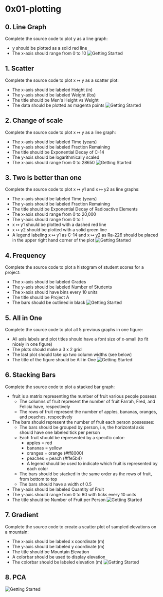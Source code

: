 # 0x01-plotting
## 0. Line Graph
Complete the source code to plot y as a line graph:
- y should be plotted as a solid red line
- The x-axis should range from 0 to 10
![Getting Started](https://s3.eu-west-3.amazonaws.com/hbtn.intranet/uploads/medias/2018/9/664b2543b48ef4918687.png?X-Amz-Algorithm=AWS4-HMAC-SHA256&X-Amz-Credential=AKIA4MYA5JM5DUTZGMZG%2F20221205%2Feu-west-3%2Fs3%2Faws4_request&X-Amz-Date=20221205T193829Z&X-Amz-Expires=86400&X-Amz-SignedHeaders=host&X-Amz-Signature=40d5906d812c1af2ae299f1baaef9ef07568215c3822dbfaf86089a4b533be9f)

## 1. Scatter
Complete the source code to plot x ↦ y as a scatter plot:

- The x-axis should be labeled Height (in)
- The y-axis should be labeled Weight (lbs)
- The title should be Men's Height vs Weight
- The data should be plotted as magenta points
![Getting Started](https://s3.eu-west-3.amazonaws.com/hbtn.intranet/uploads/medias/2018/9/1b143961d254e65afa2c.png?X-Amz-Algorithm=AWS4-HMAC-SHA256&X-Amz-Credential=AKIA4MYA5JM5DUTZGMZG%2F20221205%2Feu-west-3%2Fs3%2Faws4_request&X-Amz-Date=20221205T193829Z&X-Amz-Expires=86400&X-Amz-SignedHeaders=host&X-Amz-Signature=14d5b81b224c4ca8473834b1eaeac60c90ce77c79624fcc410cf595bdaf2aa8d)

## 2. Change of scale
Complete the source code to plot x ↦ y as a line graph:

- The x-axis should be labeled Time (years)
- The y-axis should be labeled Fraction Remaining
- The title should be Exponential Decay of C-14
- The y-axis should be logarithmically scaled
- The x-axis should range from 0 to 28650
![Getting Started](https://s3.eu-west-3.amazonaws.com/hbtn.intranet/uploads/medias/2018/9/2b6334feb069ae1b6014.png?X-Amz-Algorithm=AWS4-HMAC-SHA256&X-Amz-Credential=AKIA4MYA5JM5DUTZGMZG%2F20221205%2Feu-west-3%2Fs3%2Faws4_request&X-Amz-Date=20221205T193829Z&X-Amz-Expires=86400&X-Amz-SignedHeaders=host&X-Amz-Signature=6970cfb21451c75747842ce305c1ef28480753f1858e302dcf5d17d154759036)

## 3. Two is better than one
Complete the source code to plot x ↦ y1 and x ↦ y2 as line graphs:

- The x-axis should be labeled Time (years)
- The y-axis should be labeled Fraction Remaining
- The title should be Exponential Decay of Radioactive Elements
- The x-axis should range from 0 to 20,000
- The y-axis should range from 0 to 1
- x ↦ y1 should be plotted with a dashed red line
- x ↦ y2 should be plotted with a solid green line
- A legend labeling x ↦ y1 as C-14 and x ↦ y2 as Ra-226 should be placed in the upper right hand corner of the plot
![Getting Started](https://s3.eu-west-3.amazonaws.com/hbtn.intranet/uploads/medias/2018/9/39eac4e8c8eb71469784.png?X-Amz-Algorithm=AWS4-HMAC-SHA256&X-Amz-Credential=AKIA4MYA5JM5DUTZGMZG%2F20221205%2Feu-west-3%2Fs3%2Faws4_request&X-Amz-Date=20221205T193830Z&X-Amz-Expires=86400&X-Amz-SignedHeaders=host&X-Amz-Signature=acf071bf2c81c530e7ed24ef398fcbe26be8da930841fd0ddb5928e3ce98b142)

## 4. Frequency
Complete the source code to plot a histogram of student scores for a project:

- The x-axis should be labeled Grades
- The y-axis should be labeled Number of Students
- The x-axis should have bins every 10 units
- The title should be Project A
- The bars should be outlined in black
![Getting Started](https://s3.eu-west-3.amazonaws.com/hbtn.intranet/uploads/medias/2018/9/10a48ad296d16ee8fb63.png?X-Amz-Algorithm=AWS4-HMAC-SHA256&X-Amz-Credential=AKIA4MYA5JM5DUTZGMZG%2F20221205%2Feu-west-3%2Fs3%2Faws4_request&X-Amz-Date=20221205T193830Z&X-Amz-Expires=86400&X-Amz-SignedHeaders=host&X-Amz-Signature=8a9d92dc836286ca0e7b0a016d77da6c5cbe5e9af4b53c6d7223d9a1acfc1c3b)

## 5. All in One
Complete the source code to plot all 5 previous graphs in one figure:

- All axis labels and plot titles should have a font size of x-small (to fit nicely in one figure)
- The plots should make a 3 x 2 grid
- The last plot should take up two column widths (see below)
- The title of the figure should be All in One
![Getting Started](https://s3.eu-west-3.amazonaws.com/hbtn.intranet/uploads/medias/2018/9/e58d423ffd060a779753.png?X-Amz-Algorithm=AWS4-HMAC-SHA256&X-Amz-Credential=AKIA4MYA5JM5DUTZGMZG%2F20221205%2Feu-west-3%2Fs3%2Faws4_request&X-Amz-Date=20221205T193830Z&X-Amz-Expires=86400&X-Amz-SignedHeaders=host&X-Amz-Signature=72dfb5a0128f1b3407a2be4edf23c64dee3b9375589fa1e06c3691e09d4e52ec)

## 6. Stacking Bars
Complete the source code to plot a stacked bar graph:

- fruit is a matrix representing the number of fruit various people possess
    - The columns of fruit represent the number of fruit Farrah, Fred, and Felicia have, respectively
    - The rows of fruit represent the number of apples, bananas, oranges, and peaches, respectively
- The bars should represent the number of fruit each person possesses:
    - The bars should be grouped by person, i.e, the horizontal axis should have one labeled tick per person
    - Each fruit should be represented by a specific color:
        - apples = red
        - bananas = yellow
        - oranges = orange (#ff8000)
        - peaches = peach (#ffe5b4)
        - A legend should be used to indicate which fruit is represented by each color
    - The bars should be stacked in the same order as the rows of fruit, from bottom to top
    - The bars should have a width of 0.5
- The y-axis should be labeled Quantity of Fruit
- The y-axis should range from 0 to 80 with ticks every 10 units
- The title should be Number of Fruit per Person
![Getting Started](https://s3.eu-west-3.amazonaws.com/hbtn.intranet/uploads/medias/2018/10/8058e8f96e697612d50d.png?X-Amz-Algorithm=AWS4-HMAC-SHA256&X-Amz-Credential=AKIA4MYA5JM5DUTZGMZG%2F20221205%2Feu-west-3%2Fs3%2Faws4_request&X-Amz-Date=20221205T193830Z&X-Amz-Expires=86400&X-Amz-SignedHeaders=host&X-Amz-Signature=3289aaef7ff5e5db590825a96c1701bbcf1412c89d3595f3f5f8d0bf668ffe1f)

## 7. Gradient
Complete the source code to create a scatter plot of sampled elevations on a mountain:

- The x-axis should be labeled x coordinate (m)
- The y-axis should be labeled y coordinate (m)
- The title should be Mountain Elevation
- A colorbar should be used to display elevation
- The colorbar should be labeled elevation (m)
![Getting Started](https://s3.eu-west-3.amazonaws.com/hbtn.intranet/uploads/medias/2018/9/209d635d81bc43ca9ba5.png?X-Amz-Algorithm=AWS4-HMAC-SHA256&X-Amz-Credential=AKIA4MYA5JM5DUTZGMZG%2F20221205%2Feu-west-3%2Fs3%2Faws4_request&X-Amz-Date=20221205T193830Z&X-Amz-Expires=86400&X-Amz-SignedHeaders=host&X-Amz-Signature=aa4f2dd1fad48f145663b07baa95daf7dd147253d4265054e1f2f12c3d3c7e7b)

## 8. PCA
![Getting Started](https://s3.eu-west-3.amazonaws.com/hbtn.intranet/uploads/medias/2019/9/a5834eeaf3eaa42c6530.png?X-Amz-Algorithm=AWS4-HMAC-SHA256&X-Amz-Credential=AKIA4MYA5JM5DUTZGMZG%2F20221205%2Feu-west-3%2Fs3%2Faws4_request&X-Amz-Date=20221205T193830Z&X-Amz-Expires=86400&X-Amz-SignedHeaders=host&X-Amz-Signature=a5e261ce8e77a1cb5fd7d40b9227dce8769f14c7bf0797ae1fc4b3848df16985)